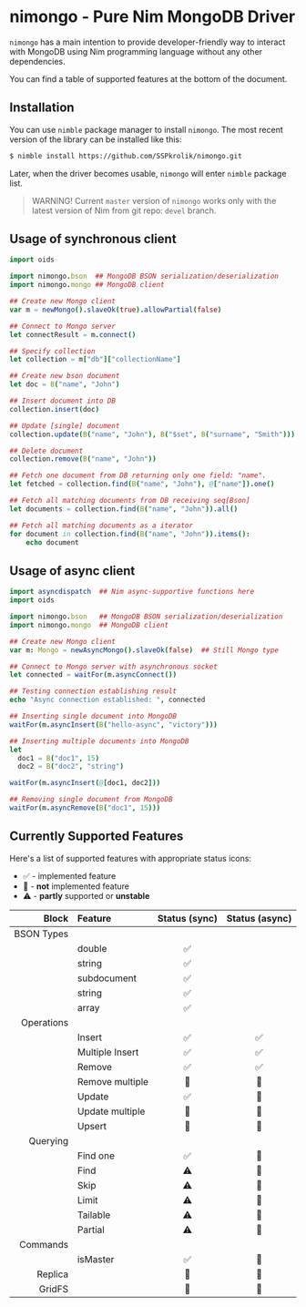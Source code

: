 nimongo - Pure Nim MongoDB Driver
===================================

`nimongo` has a main intention to provide developer-friendly way to interact
with MongoDB using Nim programming language without any other dependencies.

You can find a table of supported features at the bottom of the document.

Installation
------------
You can use `nimble` package manager to install `nimongo`. The most recent
version of the library can be installed like this:

```bash
$ nimble install https://github.com/SSPkrolik/nimongo.git
```

Later, when the driver becomes usable, `nimongo` will enter `nimble` package
list.

> WARNING! Current `master` version of `nimongo` works only with the
> latest version of Nim from git repo: `devel` branch.

Usage of synchronous client
---------------------------

```nim
import oids

import nimongo.bson  ## MongoDB BSON serialization/deserialization
import nimongo.mongo ## MongoDB client

## Create new Mongo client
var m = newMongo().slaveOk(true).allowPartial(false)

## Connect to Mongo server
let connectResult = m.connect()

## Specify collection
let collection = m["db"]["collectionName"]

## Create new bson document
let doc = B("name", "John")

## Insert document into DB
collection.insert(doc)

## Update [single] document
collection.update(B("name", "John"), B("$set", B("surname", "Smith")))

## Delete document
collection.remove(B("name", "John"))

## Fetch one document from DB returning only one field: "name".
let fetched = collection.find(B("name", "John"), @["name"]).one()

## Fetch all matching documents from DB receiving seq[Bson]
let documents = collection.find(B("name", "John")).all()

## Fetch all matching documents as a iterator
for document in collection.find(B("name", "John")).items():
    echo document
```

Usage of async client
---------------------
```nim
import asyncdispatch  ## Nim async-supportive functions here
import oids

import nimongo.bson   ## MongoDB BSON serialization/deserialization
import nimongo.mongo  ## MongoDB client

## Create new Mongo client
var m: Mongo = newAsyncMongo().slaveOk(false)  ## Still Mongo type

## Connect to Mongo server with asynchronous socket
let connected = waitFor(m.asyncConnect())

## Testing connection establishing result
echo "Async connection established: ", connected

## Inserting single document into MongoDB
waitFor(m.asyncInsert(B("hello-async", "victory")))

## Inserting multiple documents into MongoDB
let
  doc1 = B("doc1", 15)
  doc2 = B("doc2", "string")

waitFor(m.asyncInsert(@[doc1, doc2]))

## Removing single document from MongoDB
waitFor(m.asyncRemove(B("doc1", 15)))
```

Currently Supported Features
----------------------------
Here's a list of supported features with appropriate status icons:

 * :white_check_mark: - implemented feature
 * :red_circle: - __not__ implemented feature
 * :warning: - __partly__ supported or __unstable__

| Block      | Feature         | Status (sync)      | Status (async)     |
|-----------:|:----------------|:------------------:|:------------------:|
| BSON Types |                 |                    |                    |
|            | double          | :white_check_mark:                      |
|            | string          | :white_check_mark:                      |
|            | subdocument     | :white_check_mark:                      |
|            | string          | :white_check_mark:                      |
|            | array           | :white_check_mark:                      |
| Operations |                 |                    |                    |
|            | Insert          | :white_check_mark: | :white_check_mark: |
|            | Multiple Insert | :white_check_mark: | :white_check_mark: |
|            | Remove          | :white_check_mark: | :white_check_mark: |
|            | Remove multiple | :red_circle:       | :red_circle:       |
|            | Update          | :white_check_mark: | :red_circle:       |
|            | Update multiple | :red_circle:       | :red_circle:       |
|            | Upsert          | :red_circle:       | :red_circle:       |
| Querying   |                 |                    |                    |
|            | Find one        | :white_check_mark: | :red_circle:       |
|            | Find            | :warning:          | :red_circle:       |
|            | Skip            | :warning:          | :red_circle:       |
|            | Limit           | :warning:          | :red_circle:       |
|            | Tailable        | :warning:          | :red_circle:       |
|            | Partial         | :warning:          | :red_circle:       |
| Commands   |                 |                    |                    |
|            | isMaster        | :white_check_mark: | :red_circle:       |
| Replica    |                 | :red_circle:       | :red_circle:       |
| GridFS     |                 | :red_circle:       | :red_circle:       |
